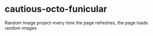 # cautious-octo-funicular
Random Image project-every time the page refreshes, the page loads random images
